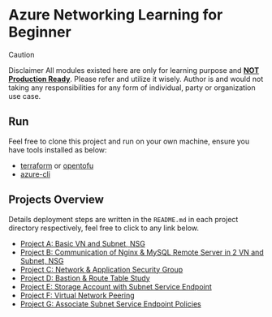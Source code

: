 # Azure Networking Learning for Beginner

> [!CAUTION]
> Disclaimer
> All modules existed here are only for learning purpose and <ins>**NOT Production Ready**</ins>. Please refer and utilize it wisely. Author is and would not taking any responsibilities for any form of individual, party or organization use case.

## Run

Feel free to clone this project and run on your own machine, ensure you have tools installed as below:

- [terraform](https://developer.hashicorp.com/terraform/install) or [opentofu](https://opentofu.org/docs/intro/install/)
- [azure-cli](https://learn.microsoft.com/en-us/cli/azure/install-azure-cli)

## Projects Overview

Details deployment steps are written in the `README.md` in each project directory respectively, feel free to click to any link below.

- [Project A: Basic VN and Subnet, NSG](./Project_A/README.md)
- [Project B: Communication of Nginx & MySQL Remote Server in 2 VN and Subnet, NSG](./Project_B/README.md)
- [Project C: Network & Application Security Group](./Project_C/README.md)
- [Project D: Bastion & Route Table Study](./Project_D/README.md)
- [Project E: Storage Account with Subnet Service Endpoint](./Project_E/README.md)
- [Project F: Virtual Network Peering](./Project_F/README.md)
- [Project G: Associate Subnet Service Endpoint Policies](./Project_G/README.md)
